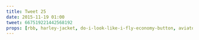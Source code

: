 ```yaml
---
title: Tweet 25
date: 2015-11-19 01:00
tweet: 667519221442568192
props: [rbb, harley-jacket, do-i-look-like-i-fly-economy-button, aviators, black-teddie-mercury-hat, studded-black-choker, freddie-mustache, leather-chaps, heeled-black-boots, village-people]
---
```

